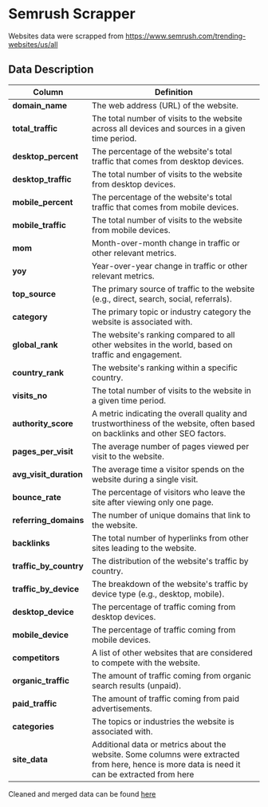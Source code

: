 # Semrush Scrapper

Websites data were scrapped from https://www.semrush.com/trending-websites/us/all
## Data Description
| **Column**              | **Definition**                                                                                                                                  |
|-------------------------|--------------------------------------------------------------------------------------------------------------------------------------------------|
| **domain_name**         | The web address (URL) of the website.                                                                                                            |
| **total_traffic**     | The total number of visits to the website across all devices and sources in a given time period.                                                |
| **desktop_percent**   | The percentage of the website's total traffic that comes from desktop devices.                                                                  |
| **desktop_traffic**   | The total number of visits to the website from desktop devices.                                                                                 |
| **mobile_percent**    | The percentage of the website's total traffic that comes from mobile devices.                                                                   |
| **mobile_traffic**    | The total number of visits to the website from mobile devices.                                                                                  |
| **mom**               | Month-over-month change in traffic or other relevant metrics.                                                                                   |
| **yoy**               | Year-over-year change in traffic or other relevant metrics.                                                                                     |
| **top_source**        | The primary source of traffic to the website (e.g., direct, search, social, referrals).                                                         |
| **category**          | The primary topic or industry category the website is associated with.                                                                          |
| **global_rank**         | The website's ranking compared to all other websites in the world, based on traffic and engagement.                                              |
| **country_rank**        | The website's ranking within a specific country.                                                                                                 |
| **visits_no**           | The total number of visits to the website in a given time period.                                                                                |
| **authority_score**     | A metric indicating the overall quality and trustworthiness of the website, often based on backlinks and other SEO factors.                      |
| **pages_per_visit**     | The average number of pages viewed per visit to the website.                                                                                     |
| **avg_visit_duration**  | The average time a visitor spends on the website during a single visit.                                                                          |
| **bounce_rate**         | The percentage of visitors who leave the site after viewing only one page.                                                                       |
| **referring_domains**   | The number of unique domains that link to the website.                                                                                           |
| **backlinks**           | The total number of hyperlinks from other sites leading to the website.                                                                          |
| **traffic_by_country**  | The distribution of the website's traffic by country.                                                                                            |
| **traffic_by_device**   | The breakdown of the website's traffic by device type (e.g., desktop, mobile).                                                                   |
| **desktop_device**      | The percentage of traffic coming from desktop devices.                                                                                           |
| **mobile_device**       | The percentage of traffic coming from mobile devices.                                                                                            |
| **competitors**         | A list of other websites that are considered to compete with the website.                                                                         |
| **organic_traffic**     | The amount of traffic coming from organic search results (unpaid).                                                                               |
| **paid_traffic**        | The amount of traffic coming from paid advertisements.                                                                                           |
| **categories**          | The topics or industries the website is associated with.                                                                                         |
| **site_data**           | Additional data or metrics about the website. Some columns were extracted from here, hence is more data is need it can be extracted from here |



Cleaned and merged data can be found [here](https://drive.google.com/file/d/1-3E7JxB-F8PjZHXFynTP2fAt6o0df_26/view?usp=sharing)



